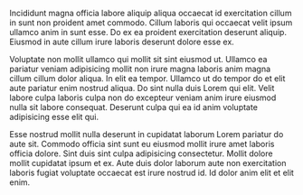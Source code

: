 Incididunt magna officia labore aliquip aliqua occaecat id exercitation cillum in sunt non proident amet commodo. Cillum laboris qui occaecat velit ipsum ullamco anim in sunt esse. Do ex ea proident exercitation deserunt aliquip. Eiusmod in aute cillum irure laboris deserunt dolore esse ex.

Voluptate non mollit ullamco qui mollit sit sint eiusmod ut. Ullamco ea pariatur veniam adipisicing mollit non irure magna laboris anim magna cillum cillum dolor aliqua. In elit ea tempor. Ullamco ut do tempor do et elit aute pariatur enim nostrud aliqua. Do sint nulla duis Lorem qui elit. Velit labore culpa laboris culpa non do excepteur veniam anim irure eiusmod nulla sit labore consequat. Deserunt culpa qui ea id anim voluptate adipisicing esse elit qui.

Esse nostrud mollit nulla deserunt in cupidatat laborum Lorem pariatur do aute sit. Commodo officia sint sunt eu eiusmod mollit irure amet laboris officia dolore. Sint duis sint culpa adipisicing consectetur. Mollit dolore mollit cupidatat ipsum et ex. Aute duis dolor laborum aute non exercitation laboris fugiat voluptate occaecat est irure nostrud id. Id dolor anim elit et elit enim.
